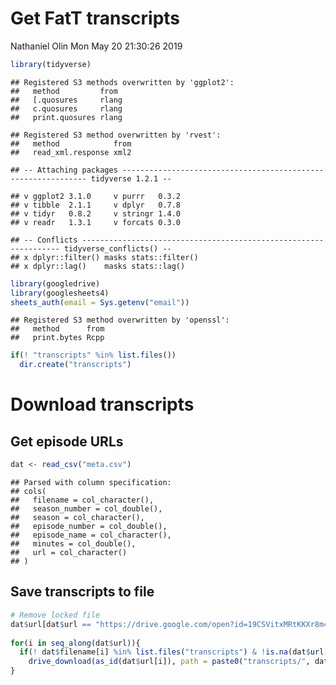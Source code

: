 Get FatT transcripts
================
Nathaniel Olin
Mon May 20 21:30:26 2019

``` r
library(tidyverse)
```

    ## Registered S3 methods overwritten by 'ggplot2':
    ##   method         from 
    ##   [.quosures     rlang
    ##   c.quosures     rlang
    ##   print.quosures rlang

    ## Registered S3 method overwritten by 'rvest':
    ##   method            from
    ##   read_xml.response xml2

    ## -- Attaching packages -------------------------------------------------------------- tidyverse 1.2.1 --

    ## v ggplot2 3.1.0     v purrr   0.3.2
    ## v tibble  2.1.1     v dplyr   0.7.8
    ## v tidyr   0.8.2     v stringr 1.4.0
    ## v readr   1.3.1     v forcats 0.3.0

    ## -- Conflicts ----------------------------------------------------------------- tidyverse_conflicts() --
    ## x dplyr::filter() masks stats::filter()
    ## x dplyr::lag()    masks stats::lag()

``` r
library(googledrive)
library(googlesheets4)
sheets_auth(email = Sys.getenv("email"))
```

    ## Registered S3 method overwritten by 'openssl':
    ##   method      from
    ##   print.bytes Rcpp

``` r
if(! "transcripts" %in% list.files())
  dir.create("transcripts")
```

Download transcripts
====================

Get episode URLs
----------------

``` r
dat <- read_csv("meta.csv")
```

    ## Parsed with column specification:
    ## cols(
    ##   filename = col_character(),
    ##   season_number = col_double(),
    ##   season = col_character(),
    ##   episode_number = col_double(),
    ##   episode_name = col_character(),
    ##   minutes = col_double(),
    ##   url = col_character()
    ## )

Save transcripts to file
------------------------

``` r
# Remove locked file
dat$url[dat$url == "https://drive.google.com/open?id=19CSVitxMRtKKXr8m4swuczgAHtwcTT6sEEZaxSzQpgI"] <- NA
    
for(i in seq_along(dat$url)){
  if(! dat$filename[i] %in% list.files("transcripts") & !is.na(dat$url[i]))
    drive_download(as_id(dat$url[i]), path = paste0("transcripts/", dat$filename[i]))
}
```
